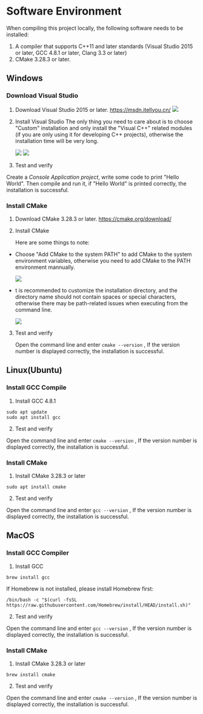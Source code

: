 
# Software Environment

When compiling this project locally, the following software needs to be installed:

1. A compiler that supports C++11 and later standards (Visual Studio 2015 or later, GCC 4.8.1 or later, Clang 3.3 or later)
2. CMake 3.28.3 or later.

## Windows

### Download Visual Studio
1. Download Visual Studio 2015 or later.
https://msdn.itellyou.cn/
![](https://gitee.com/spencer_luo/common_util/raw/master/docs/quick_start/imgs/msdn_itellyou_win7_64.png)

2. Install Visual Studio
The only thing you need to care about is to choose "Custom" installation and only install the "Visual C++" related modules (if you are only using it for developing C++ projects), otherwise the installation time will be very long.

    ![](https://gitee.com/spencer_luo/common_util/raw/master/docs/quick_start/imgs/visualstudio2015_4.png)
    ![](https://gitee.com/spencer_luo/common_util/raw/master/docs/quick_start/imgs/visualstudio2015_5.png)

3. Test and verify

Create a *Console Application project*, write some code to print "Hello World". Then compile and run it, if "Hello World" is printed correctly, the installation is successful.

### Install CMake
1. Download CMake 3.28.3 or later.
https://cmake.org/download/

2. Install CMake

    Here are some things to note:
- Choose "Add CMake to the system PATH" to add CMake to the system environment variables, otherwise you need to add CMake to the PATH environment mannually.

    ![](https://gitee.com/spencer_luo/common_util/raw/master/docs/quick_start/imgs/cmake.png)

- t is recommended to customize the installation directory, and the directory name should not contain spaces or special characters, otherwise there may be path-related issues when executing from the command line.
  
    ![](https://gitee.com/spencer_luo/common_util/raw/master/docs/quick_start/imgs/cmake2.png)

3. Test and verify

    Open the command line and enter ```cmake --version``` , If the version number is displayed correctly, the installation is successful.

## Linux(Ubuntu)

### Install GCC Compile

1. Install GCC 4.8.1
```
sudo apt update
sudo apt install gcc
```

2. Test and verify

Open the command line and enter ```cmake --version``` , If the version number is displayed correctly, the installation is successful.

###  Install CMake

1. Install CMake 3.28.3 or later

```
sudo apt install cmake
```

2. Test and verify

Open the command line and enter ```gcc --version``` , If the version number is displayed correctly, the installation is successful.

## MacOS

### Install GCC Compiler
1. Install GCC
```
brew install gcc
```

If Homebrew is not installed, please install Homebrew first:
```
/bin/bash -c "$(curl -fsSL https://raw.githubusercontent.com/Homebrew/install/HEAD/install.sh)"
```

2. Test and verify

Open the command line and enter ```gcc --version``` , If the version number is displayed correctly, the installation is successful.

### Install CMake

1. Install CMake 3.28.3 or later

```
brew install cmake
```

2. Test and verify

Open the command line and enter ```cmake --version``` , If the version number is displayed correctly, the installation is successful.

